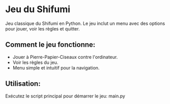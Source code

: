 # Jeu du Shifumi

Jeu classique du Shifumi en Python. Le jeu inclut un menu avec des options pour jouer, voir les règles et quitter.

## Comment le jeu fonctionne:

- Jouer à Pierre-Papier-Ciseaux contre l'ordinateur.
- Voir les règles du jeu.
- Menu simple et intuitif pour la navigation.


## Utilisation:

 Exécutez le script principal pour démarrer le jeu: main.py



